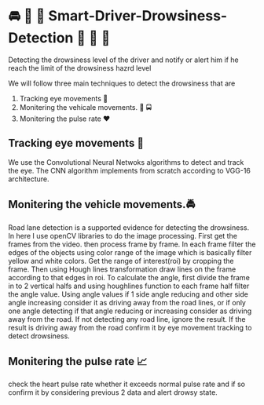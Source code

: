 # :oncoming_automobile: :taxi: :bus: Smart-Driver-Drowsiness-Detection :blue_car: :articulated_lorry: :minibus:

Detecting the drowsiness level of the driver and notify or alert him if he reach the limit of the drowsiness hazrd level

We will follow three main techniques to detect the drowsiness that are
1. Tracking eye movements :man:
2. Monitering the vehicale movements. :eyes: :oncoming_bus:
3. Monitering the pulse rate :heart:

## Tracking eye movements :eyes:

  We use the Convolutional Neural Netwoks algorithms to detect and track the eye. The CNN algorithm implements from scratch according to VGG-16 architecture. 

## Monitering the vehicle movements.:oncoming_police_car:
  Road lane detection is a supported evidence for detecting the drowsiness. In here I use openCV libraries to do the image processing. First get the frames from the video. then process frame by frame. In each frame filter the edges of the objects using color range of the image which is basically filter yellow and white colors. Get the range of interest(roi) by cropping the frame. Then using Hough lines transformation draw lines on the frame according to that edges in roi. To calculate the angle, first divide the frame in to 2 vertical halfs and using houghlines function to each frame half filter the angle value. Using angle values if 1 side angle reducing and other side angle increasing consider it as driving away from the road lines, or if only one angle detecting if that angle reducing or increasing consider as driving away from the road. If not detecting any road line, ignore the result. If the result is driving away from the road confirm it by eye movement tracking to detect drowsiness.
  
  ## Monitering the pulse rate :chart_with_upwards_trend:
  check the heart pulse rate whether it exceeds normal pulse rate and if so confirm it by considering previous 2 data and alert drowsy state.
